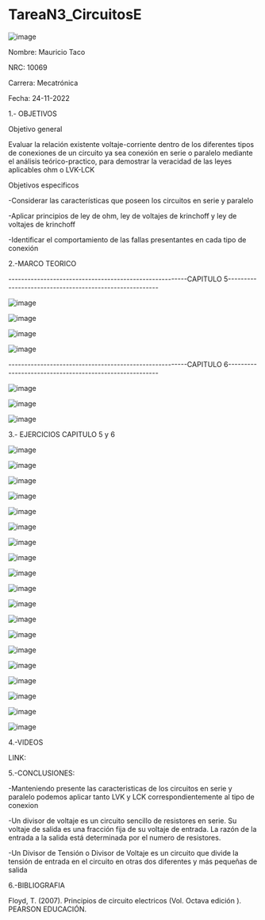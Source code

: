 # TareaN3_CircuitosE
![image](https://user-images.githubusercontent.com/116677544/203825551-52a9f9e2-fe66-4ff3-9f1c-91035a82dbad.png)

Nombre: Mauricio Taco

NRC: 10069

Carrera: Mecatrónica

Fecha: 24-11-2022

1.- OBJETIVOS

Objetivo general

Evaluar la relación existente voltaje-corriente dentro de los diferentes tipos de conexiones de un circuito ya sea conexión en serie o paralelo mediante el análisis teórico-practico, para demostrar la veracidad de las leyes aplicables ohm o LVK-LCK 

Objetivos especificos

-Considerar las características que poseen los circuitos en serie y paralelo

-Aplicar principios de ley de ohm, ley de voltajes de krinchoff y ley de voltajes de krinchoff

-Identificar el comportamiento de las fallas presentantes en cada tipo de conexión


2.-MARCO TEORICO

--------------------------------------------------------CAPITULO 5--------------------------------------------------------

![image](https://user-images.githubusercontent.com/116677544/203789726-d7624edd-bf1d-40c7-b6b9-9249e31c7471.png)

![image](https://user-images.githubusercontent.com/116677544/203789936-26699e20-679f-4f99-b700-3ecd6e2caef8.png)

![image](https://user-images.githubusercontent.com/116677544/203790082-eb67d3f5-660a-42f3-9cf5-90917c4054bc.png)

![image](https://user-images.githubusercontent.com/116677544/203790347-f7dd687f-9f9f-4fb9-a9a6-fb5a06a4407e.png)

--------------------------------------------------------CAPITULO 6--------------------------------------------------------

![image](https://user-images.githubusercontent.com/116677544/203790411-df009da1-d1db-4e3a-b2f8-b98fe721beaa.png)

![image](https://user-images.githubusercontent.com/116677544/203790498-e011ea10-f262-4e8c-bf7e-cf9aa1573571.png)

![image](https://user-images.githubusercontent.com/116677544/203790574-ae88529b-711d-4834-928f-3bfa2a991bba.png)

3.- EJERCICIOS CAPITULO 5 y 6

![image](https://user-images.githubusercontent.com/116677544/203809687-a9ec18a6-e250-4cd4-9600-aa8bf19a6ce0.png)

![image](https://user-images.githubusercontent.com/116677544/203809740-17fb32f6-f994-44a1-9def-f229285ad6c1.png)

![image](https://user-images.githubusercontent.com/116677544/203810019-f5c443b1-8672-49ba-b87d-8de0f5d6ca0c.png)

![image](https://user-images.githubusercontent.com/116677544/203810235-790d03ea-5d04-4749-9f23-63b4b0b0b0c2.png)

![image](https://user-images.githubusercontent.com/116677544/203810297-41761377-2fe1-4c94-92b8-fb4a275196d6.png)

![image](https://user-images.githubusercontent.com/116677544/203810486-6a877bd0-da7b-4ea1-afeb-4bc3f1de58bc.png)

![image](https://user-images.githubusercontent.com/116677544/203810604-fa990edc-6596-4081-ae42-bd72c5db6e28.png)

![image](https://user-images.githubusercontent.com/116677544/203810682-c95ff8eb-56ef-4381-9d49-562d9b8aadd6.png)

![image](https://user-images.githubusercontent.com/116677544/203810838-5d1fb5bd-59ca-4a6b-ac2c-69f1709b6a1f.png)

![image](https://user-images.githubusercontent.com/116677544/203810984-cfdeaf78-8f20-4ad3-a501-0ae03342ac3a.png)

![image](https://user-images.githubusercontent.com/116677544/203811073-2b76d77e-bfd4-46ba-a81a-5e0666f83476.png)

![image](https://user-images.githubusercontent.com/116677544/203811186-feb4d53f-5c10-465b-a2c4-2ecf975b94b0.png)

![image](https://user-images.githubusercontent.com/116677544/203811273-5f294924-cc6e-4100-b222-44a05cfcab08.png)

![image](https://user-images.githubusercontent.com/116677544/203811362-15458cf5-dc45-4079-a032-fd1ba82f0263.png)

![image](https://user-images.githubusercontent.com/116677544/203811456-4e9099fc-64bf-4085-af56-35a6f2a7bba7.png)

![image](https://user-images.githubusercontent.com/116677544/203811537-0c84cc4a-5a92-4ebf-9405-a36b33c7b762.png)

![image](https://user-images.githubusercontent.com/116677544/203811659-2ce35cd5-238b-4694-964f-f0a0b52d4fd5.png)

![image](https://user-images.githubusercontent.com/116677544/203811778-87d6086d-5a41-43ce-a35c-e8920a333b24.png)

![image](https://user-images.githubusercontent.com/116677544/203826609-8ae14e79-5348-47c3-989f-e0cae8f2fe83.png)

4.-VIDEOS

LINK: 

5.-CONCLUSIONES:

-Manteniendo presente las caracteristicas de los circuitos en serie y paralelo podemos aplicar tanto LVK y LCK correspondientemente al tipo de conexion 

-Un divisor de voltaje es un circuito sencillo de resistores en serie. Su voltaje de salida es una fracción fija de su voltaje de entrada. La razón de la entrada a la salida está determinada por el numero de resistores.

-Un Divisor de Tensión o Divisor de Voltaje es un circuito que divide la tensión de entrada en el circuito en otras dos diferentes y más pequeñas de salida

6.-BIBLIOGRAFIA

Floyd, T. (2007). Principios de circuito electricos (Vol. Octava edición ). PEARSON EDUCACIÓN.




